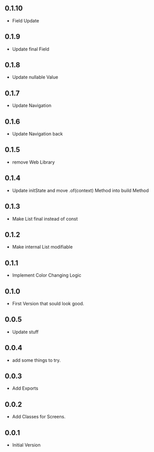 ## 0.1.10

* Field Update


## 0.1.9

* Update final Field


## 0.1.8

* Update nullable Value


## 0.1.7

* Update Navigation


## 0.1.6

* Update Navigation back


## 0.1.5

* remove Web Library


## 0.1.4

* Update initState and move .of(context) Method into build Method


## 0.1.3

* Make List final instead of const


## 0.1.2

* Make internal List modifiable


## 0.1.1

* Implement Color Changing Logic


## 0.1.0

* First Version that sould look good.


## 0.0.5

* Update stuff


## 0.0.4

* add some things to try.


## 0.0.3

* Add Exports


## 0.0.2

* Add Classes for Screens.


## 0.0.1

* Initial Version